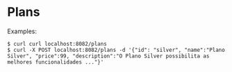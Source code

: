 Plans
===

Examples: 

```terminal
$ curl curl localhost:8082/plans
$ curl -X POST localhost:8082/plans -d '{"id": "silver", "name":"Plano Silver", "price":99, "description":"O Plano Silver possibilita as melhores funcionalidades ..."}'
```
